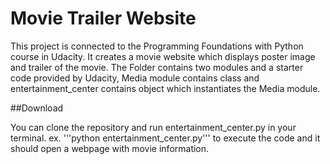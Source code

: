 Movie Trailer Website
======================
This project is connected to the Programming Foundations with Python course in Udacity.
It creates a movie website which displays poster image and trailer of the movie.
The Folder contains two modules and a starter code provided by Udacity, Media module contains class
and entertainment_center contains object which instantiates the Media module.

##Download

You can clone the repository and run entertainment_center.py in your terminal.
ex. '''python entertainment_center.py'''
to execute the code and it should open a webpage with movie information.